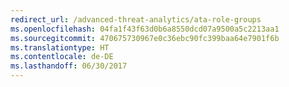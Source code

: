 ```yaml
---
redirect_url: /advanced-threat-analytics/ata-role-groups
ms.openlocfilehash: 04fa1f43f63d0b6a8550dcd07a9500a5c2213aa1
ms.sourcegitcommit: 470675730967e0c36ebc90fc399baa64e7901f6b
ms.translationtype: HT
ms.contentlocale: de-DE
ms.lasthandoff: 06/30/2017
---
```

